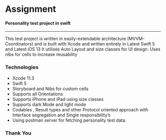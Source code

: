 # Assignment
<p><h4>Personality test project in swift</h4></p>

___


This test project is written in easily-extendable architecture (MVVM-Coordinators) and is built with Xcode and written entirely in Latest Swift 5 and Latest iOS 13 It utilises Auto Layout and size classes for UI design. Uses nibs for cells to increase reusability 


### Technologies ###
* Xcode 11.3
* Swift 5
* Storyboard and Nibs for custom cells
* Supports all Orientations
* Supports iPhone and iPad using size classes
* Supports dark Mode and light mode
* Codables , Result types  and other Protocol oriented approach with Interface segregation and Single responsibility’s 
* Using postman server for fetching personality test data.


### Thank You ###
